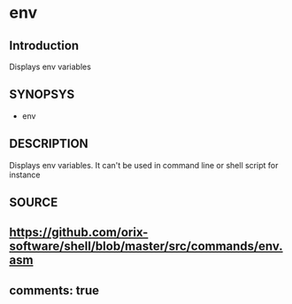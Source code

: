 # env

## Introduction

Displays env variables

## SYNOPSYS

+ env

## DESCRIPTION

Displays env variables. It can't be used in command line or shell script for instance

## SOURCE

https://github.com/orix-software/shell/blob/master/src/commands/env.asm
---
comments: true
---
